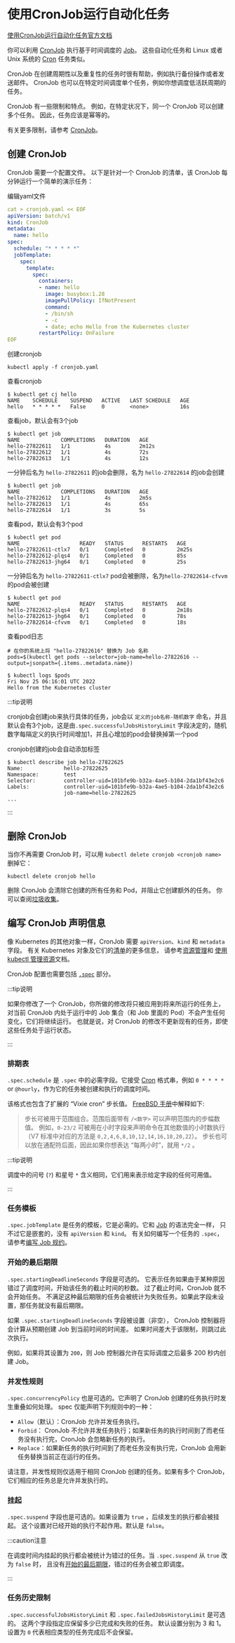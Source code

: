 # 使用CronJob运行自动化任务

[使用CronJob运行自动化任务官方文档](https://kubernetes.io/zh-cn/docs/tasks/job/automated-tasks-with-cron-jobs/)



你可以利用 [CronJob](https://kubernetes.io/zh-cn/docs/concepts/workloads/controllers/cron-jobs/) 执行基于时间调度的 [Job](https://kubernetes.io/zh-cn/docs/concepts/workloads/controllers/job/)。 这些自动化任务和 Linux 或者 Unix 系统的 [Cron](https://zh.wikipedia.org/wiki/Cron) 任务类似。

CronJob 在创建周期性以及重复性的任务时很有帮助，例如执行备份操作或者发送邮件。 CronJob 也可以在特定时间调度单个任务，例如你想调度低活跃周期的任务。

CronJob 有一些限制和特点。 例如，在特定状况下，同一个 CronJob 可以创建多个任务。 因此，任务应该是幂等的。

有关更多限制，请参考 [CronJob](https://kubernetes.io/zh-cn/docs/concepts/workloads/controllers/cron-jobs)。



## 创建 CronJob

CronJob 需要一个配置文件。 以下是针对一个 CronJob 的清单，该 CronJob 每分钟运行一个简单的演示任务：

编辑yaml文件

```yaml
cat > cronjob.yaml << EOF
apiVersion: batch/v1
kind: CronJob
metadata:
  name: hello
spec:
  schedule: "* * * * *"
  jobTemplate:
    spec:
      template:
        spec:
          containers:
          - name: hello
            image: busybox:1.28
            imagePullPolicy: IfNotPresent
            command:
            - /bin/sh
            - -c
            - date; echo Hello from the Kubernetes cluster
          restartPolicy: OnFailure
EOF
```



创建cronjob

```shell
kubectl apply -f cronjob.yaml 
```



查看cronjob

```shell
$ kubectl get cj hello 
NAME    SCHEDULE    SUSPEND   ACTIVE   LAST SCHEDULE   AGE
hello   * * * * *   False     0        <none>          16s
```



查看job，默认会有3个job

```shell
$ kubectl get job
NAME             COMPLETIONS   DURATION   AGE
hello-27822611   1/1           4s         2m12s
hello-27822612   1/1           4s         72s
hello-27822613   1/1           4s         12s
```



一分钟后名为 `hello-27822611` 的job会删除，名为 `hello-27822614` 的job会创建

```shell
$ kubectl get job
NAME             COMPLETIONS   DURATION   AGE
hello-27822612   1/1           4s         2m5s
hello-27822613   1/1           4s         65s
hello-27822614   1/1           3s         5s
```



查看pod，默认会有3个pod

```shell
$ kubectl get pod
NAME                   READY   STATUS      RESTARTS   AGE
hello-27822611-ctlx7   0/1     Completed   0          2m25s
hello-27822612-plqs4   0/1     Completed   0          85s
hello-27822613-jhg64   0/1     Completed   0          25s
```



一分钟后名为 `hello-27822611-ctlx7` pod会被删除，名为`hello-27822614-cfvvm` 的pod会被创建

```shell
$ kubectl get pod
NAME                   READY   STATUS      RESTARTS   AGE
hello-27822612-plqs4   0/1     Completed   0          2m18s
hello-27822613-jhg64   0/1     Completed   0          78s
hello-27822614-cfvvm   0/1     Completed   0          18s
```



查看pod日志

```shell
# 在你的系统上将 "hello-27822616" 替换为 Job 名称
pods=$(kubectl get pods --selector=job-name=hello-27822616 --output=jsonpath={.items..metadata.name})
```



```shell
$ kubectl logs $pods
Fri Nov 25 06:16:01 UTC 2022
Hello from the Kubernetes cluster
```



:::tip说明

cronjob会创建job来执行具体的任务，job会以 `定义的job名称-随机数字` 命名，并且默认会有3个job，这是由`.spec.successfulJobsHistoryLimit` 字段决定的，随机数字每隔定义的执行时间增加1，并且心增加的pod会替换掉第一个pod

cronjob创建的job会自动添加标签

```shell
$ kubectl describe job hello-27822625 
Name:             hello-27822625
Namespace:        test
Selector:         controller-uid=101bfe9b-b32a-4ae5-b104-2da1bf43e2c6
Labels:           controller-uid=101bfe9b-b32a-4ae5-b104-2da1bf43e2c6
                  job-name=hello-27822625
...
```

:::



## 删除 CronJob

当你不再需要 CronJob 时，可以用 `kubectl delete cronjob <cronjob name>` 删掉它：

```shell
kubectl delete cronjob hello
```

删除 CronJob 会清除它创建的所有任务和 Pod，并阻止它创建额外的任务。 你可以查阅[垃圾收集](https://kubernetes.io/zh-cn/docs/concepts/architecture/garbage-collection/)。



## 编写 CronJob 声明信息

像 Kubernetes 的其他对象一样，CronJob 需要 `apiVersion`、`kind` 和 `metadata` 字段。 有关 Kubernetes 对象及它们的[清单](https://kubernetes.io/zh-cn/docs/reference/glossary/?all=true#term-manifest)的更多信息， 请参考[资源管理](https://kubernetes.io/zh-cn/docs/concepts/cluster-administration/manage-deployment/)和 [使用 kubectl 管理资源](https://kubernetes.io/zh-cn/docs/concepts/overview/working-with-objects/object-management/)文档。

CronJob 配置也需要包括 [`.spec`](https://git.k8s.io/community/contributors/devel/sig-architecture/api-conventions.md#spec-and-status) 部分。

:::tip说明

如果你修改了一个 CronJob，你所做的修改将只被应用到将来所运行的任务上， 对当前 CronJob 内处于运行中的 Job 集合（和 Job 里面的 Pod）不会产生任何变化，它们将继续运行。 也就是说，对 CronJob 的修改不更新现有的任务，即使这些任务处于运行状态。

:::



### 排期表

`.spec.schedule` 是 `.spec` 中的必需字段。它接受 [Cron](https://zh.wikipedia.org/wiki/Cron) 格式串，例如 `0 * * * *` or `@hourly`，作为它的任务被创建和执行的调度时间。

该格式也包含了扩展的 “Vixie cron” 步长值。 [FreeBSD 手册](https://www.freebsd.org/cgi/man.cgi?crontab(5))中解释如下:

> 步长可被用于范围组合。范围后面带有 `/<数字>` 可以声明范围内的步幅数值。 例如，`0-23/2` 可被用在小时字段来声明命令在其他数值的小时数执行 （V7 标准中对应的方法是 `0,2,4,6,8,10,12,14,16,18,20,22`）。 步长也可以放在通配符后面，因此如果你想表达 “每两小时”，就用 `*/2` 。

:::tip说明

调度中的问号 (`?`) 和星号 `*` 含义相同，它们用来表示给定字段的任何可用值。

:::



### 任务模板

`.spec.jobTemplate` 是任务的模板，它是必需的。它和 [Job](https://kubernetes.io/zh-cn/docs/concepts/workloads/controllers/job/) 的语法完全一样， 只不过它是嵌套的，没有 `apiVersion` 和 `kind`。 有关如何编写一个任务的 `.spec`， 请参考[编写 Job 规约](https://kubernetes.io/zh-cn/docs/concepts/workloads/controllers/job/#writing-a-job-spec)。



### 开始的最后期限

`.spec.startingDeadlineSeconds` 字段是可选的。 它表示任务如果由于某种原因错过了调度时间，开始该任务的截止时间的秒数。 过了截止时间，CronJob 就不会开始任务。 不满足这种最后期限的任务会被统计为失败任务。如果此字段未设置，那任务就没有最后期限。

如果 `.spec.startingDeadlineSeconds` 字段被设置（非空）， CronJob 控制器将会计算从预期创建 Job 到当前时间的时间差。 如果时间差大于该限制，则跳过此次执行。

例如，如果将其设置为 `200`，则 Job 控制器允许在实际调度之后最多 200 秒内创建 Job。



### 并发性规则

`.spec.concurrencyPolicy` 也是可选的。它声明了 CronJob 创建的任务执行时发生重叠如何处理。 spec 仅能声明下列规则中的一种：

- `Allow`（默认）：CronJob 允许并发任务执行。
- `Forbid`： CronJob 不允许并发任务执行；如果新任务的执行时间到了而老任务没有执行完，CronJob 会忽略新任务的执行。
- `Replace`：如果新任务的执行时间到了而老任务没有执行完，CronJob 会用新任务替换当前正在运行的任务。

请注意，并发性规则仅适用于相同 CronJob 创建的任务。如果有多个 CronJob，它们相应的任务总是允许并发执行的。



### 挂起

`.spec.suspend` 字段也是可选的。如果设置为 `true` ，后续发生的执行都会被挂起。 这个设置对已经开始的执行不起作用。默认是 `false`。

:::caution注意

在调度时间内挂起的执行都会被统计为错过的任务。当 `.spec.suspend` 从 `true` 改为 `false` 时， 且没有[开始的最后期限](https://kubernetes.io/zh-cn/docs/tasks/job/automated-tasks-with-cron-jobs/#starting-deadline)，错过的任务会被立即调度。

:::



### 任务历史限制

`.spec.successfulJobsHistoryLimit` 和 `.spec.failedJobsHistoryLimit` 是可选的。 这两个字段指定应保留多少已完成和失败的任务。 默认设置分别为 3 和 1。设置为 `0` 代表相应类型的任务完成后不会保留。

